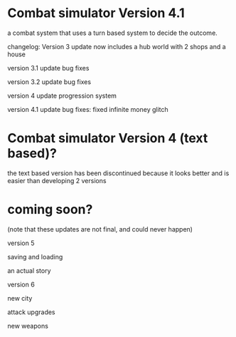 # Combat simulator Version 4.1
a combat system that uses a turn based system to decide the outcome.

changelog:
Version 3 update
now includes a hub world with 2 shops and a house

version 3.1 update
bug fixes

version 3.2 update
bug fixes

version 4 update
progression system

version 4.1 update
bug fixes:
	fixed infinite money glitch


# Combat simulator Version 4 (text based)?
the text based version has been discontinued because it looks better and is easier than developing 2 versions
# coming soon?

(note that these updates are not final, and could never happen)


version 5

saving and loading

an actual story


version 6

new city

attack upgrades

new weapons
